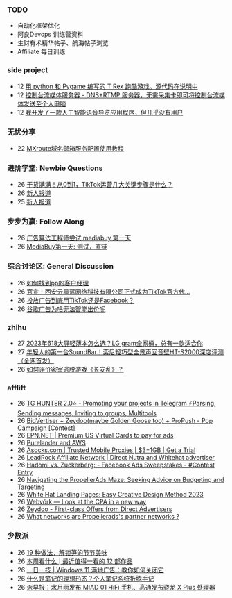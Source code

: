 ### TODO
-  自动化框架优化
-  阿良Devops 训练营资料
-  生财有术精华帖子、航海帖子浏览
-  Affiliate 每日训练

### side project
<!-- sideproject:START -->
-  12 [用 python 和 Pygame 编写的 T Rex 跑酷游戏。源代码在说明中](https://www.youtube.com/watch?v=pZySIXSelCA)
-  12 [控制台流媒体服务器 - DNS+RTMP 服务器，无需采集卡即可将控制台流媒体发送至个人电脑](https://github.com/Aioros/console-streaming-server)
-  12 [我开发了一款人工智能语音导览应用程序，但几乎没有用户](https://www.reddit.com/r/SideProject/comments/18gpp0e/ive_built_an_ai_audio_tour_app_but_have_almost_no/)<!-- sideproject:END -->


### 无忧分享
<!-- ruyo:START -->
-  22 [MXroute域名邮箱服务配置使用教程](https://51.ruyo.net/18648.html)<!-- ruyo:END -->

### 进阶学堂: Newbie Questions
<!-- advertcn1:START -->
-  26 [干货满满！从0到1，TikTok运营几大关键步骤是什么？](https://www.advertcn.com/thread-114830-1-1.html)
-  26 [新人报道](https://www.advertcn.com/thread-114829-1-1.html)
-  25 [新人报道](https://www.advertcn.com/thread-114821-1-1.html)<!-- advertcn1:END -->

### 步步为赢: Follow Along
<!-- advertcn2:START -->
-  26 [广告算法工程师尝试 mediabuy 第一天](https://www.advertcn.com/thread-114834-1-1.html)
-  26 [MediaBuy第一天: 测试，直链](https://www.advertcn.com/thread-114833-1-1.html)<!-- advertcn2:END -->

### 综合讨论区: General Discussion
<!-- advertcn3:START -->
-  26 [如何找到pp的客户经理](https://www.advertcn.com/thread-114827-1-1.html)
-  26 [官宣！西安云晨蓝网络科技有限公司正式成为TikTok官方代...](https://www.advertcn.com/thread-114825-1-1.html)
-  26 [投放广告到底用TikTok还是Facebook？](https://www.advertcn.com/thread-114824-1-1.html)
-  26 [谷歌广告为啥无法智能出价呢](https://www.advertcn.com/thread-114822-1-1.html)<!-- advertcn3:END -->


### zhihu
<!-- zhihu:START -->
-  27 [2023年618大屏轻薄本怎么选？LG gram全家桶，总有一款适合你](http://zhuanlan.zhihu.com/p/632641888?utm_campaign=rss&utm_medium=rss&utm_source=rss&utm_content=title)
-  27 [年轻人的第一台SoundBar！索尼轻巧型全景声回音壁HT-S2000深度评测（全网首发）](http://zhuanlan.zhihu.com/p/630990296?utm_campaign=rss&utm_medium=rss&utm_source=rss&utm_content=title)
-  26 [如何评价密室逃脱游戏《长安乱》？](http://www.zhihu.com/question/563950552/answer/3045961312?utm_campaign=rss&utm_medium=rss&utm_source=rss&utm_content=title)<!-- zhihu:END -->

### afflift
<!-- afflift:START -->
-  26 [TG HUNTER 2.0⭐ - Promoting your projects in Telegram ⚡️Parsing, Sending messages, Inviting to groups, Multitools](https://afflift.com/f/threads/tg-hunter-2-0%E2%AD%90-promoting-your-projects-in-telegram-%E2%9A%A1%EF%B8%8Fparsing-sending-messages-inviting-to-groups-multitools.13045/)
-  26 [BidVertiser + Zeydoo&lpar;maybe Golden Goose too&rpar; + ProPush - Pop Campaign [Contest]](https://afflift.com/f/threads/bidvertiser-zeydoo-maybe-golden-goose-too-propush-pop-campaign-contest.12895/)
-  26 [EPN.NET | Premium US Virtual Cards to pay for ads](https://afflift.com/f/threads/epn-net-premium-us-virtual-cards-to-pay-for-ads.11362/)
-  26 [Purelander and AWS](https://afflift.com/f/threads/purelander-and-aws.13044/)
-  26 [Asocks.com | Trusted Mobile Proxies | $3=1GB | Get a Trial](https://afflift.com/f/threads/asocks-com-trusted-mobile-proxies-3-1gb-get-a-trial.12806/)
-  26 [LeadRock Affiliate Network | Direct Nutra and Whitehat advertiser](https://afflift.com/f/threads/leadrock-affiliate-network-direct-nutra-and-whitehat-advertiser.12933/)
-  26 [Hadomi vs. Zuckerberg: - Facebook Ads Sweepstakes - #Contest Entry](https://afflift.com/f/threads/hadomi-vs-zuckerberg-facebook-ads-sweepstakes-contest-entry.12846/)
-  26 [Navigating the PropellerAds Maze: Seeking Advice on Budgeting and Targeting](https://afflift.com/f/threads/navigating-the-propellerads-maze-seeking-advice-on-budgeting-and-targeting.13041/)
-  26 [White Hat Landing Pages: Easy Creative Design Method 2023](https://afflift.com/f/threads/white-hat-landing-pages-easy-creative-design-method-2023.11420/)
-  26 [Webvõrk — Look at the CPA in a new way](https://afflift.com/f/threads/webv%C3%B5rk-%E2%80%94-look-at-the-cpa-in-a-new-way.2820/)
-  26 [Zeydoo - First-class Offers from Direct Advertisers](https://afflift.com/f/threads/zeydoo-first-class-offers-from-direct-advertisers.4373/)
-  26 [What networks are Propellerads&#39;s partner networks ?](https://afflift.com/f/threads/what-networks-are-propelleradss-partner-networks.13028/)<!-- afflift:END -->

### 少数派
<!-- sspai:START -->
-  26 [19 种做法，解锁笋的节节美味](https://sspai.com/prime/story/bamboo-shoots-recipes)
-  26 [本周看什么 | 最近值得一看的 12 部作品](https://sspai.com/post/88382)
-  26 [一日一技 | Windows 11 满地广告：教你如何关闭它](https://sspai.com/post/88373)
-  26 [什么是笔记的理想形态？个人笔记系统折腾手记](https://sspai.com/post/87490)
-  26 [派早报：水月雨发布 MIAD 01 HiFi 手机、高通发布骁龙 X Plus 处理器](https://sspai.com/post/88364)<!-- sspai:END -->
